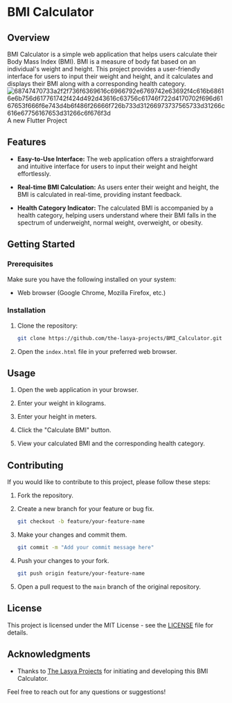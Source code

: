 # BMI Calculator

## Overview

BMI Calculator is a simple web application that helps users calculate their Body Mass Index (BMI). BMI is a measure of body fat based on an individual's weight and height. This project provides a user-friendly interface for users to input their weight and height, and it calculates and displays their BMI along with a corresponding health category.
![68747470733a2f2f736f6369616c6966792e6769742e63692f4c616b68616e6b756d617761742f424d492d43616c63756c61746f722d4170702f696d6167653f666f6e743d4b6f486f26666f726b733d31266973737565733d31266c616e67756167653d31266c6f676f3d](https://github.com/the-lasya-projects/BMI_Calculator/assets/142709321/2f0f76b0-4252-4414-8c83-54ab11cbaab0)
A new Flutter Project

## Features

- **Easy-to-Use Interface:** The web application offers a straightforward and intuitive interface for users to input their weight and height effortlessly.

- **Real-time BMI Calculation:** As users enter their weight and height, the BMI is calculated in real-time, providing instant feedback.

- **Health Category Indicator:** The calculated BMI is accompanied by a health category, helping users understand where their BMI falls in the spectrum of underweight, normal weight, overweight, or obesity.

## Getting Started

### Prerequisites

Make sure you have the following installed on your system:

- Web browser (Google Chrome, Mozilla Firefox, etc.)

### Installation

1. Clone the repository:

    ```bash
    git clone https://github.com/the-lasya-projects/BMI_Calculator.git
    ```

2. Open the `index.html` file in your preferred web browser.

## Usage

1. Open the web application in your browser.

2. Enter your weight in kilograms.

3. Enter your height in meters.

4. Click the "Calculate BMI" button.

5. View your calculated BMI and the corresponding health category.

## Contributing

If you would like to contribute to this project, please follow these steps:

1. Fork the repository.

2. Create a new branch for your feature or bug fix.

    ```bash
    git checkout -b feature/your-feature-name
    ```

3. Make your changes and commit them.

    ```bash
    git commit -m "Add your commit message here"
    ```

4. Push your changes to your fork.

    ```bash
    git push origin feature/your-feature-name
    ```

5. Open a pull request to the `main` branch of the original repository.

## License

This project is licensed under the MIT License - see the [LICENSE](LICENSE) file for details.

## Acknowledgments

- Thanks to [The Lasya Projects](https://github.com/the-lasya-projects) for initiating and developing this BMI Calculator.

Feel free to reach out for any questions or suggestions!
